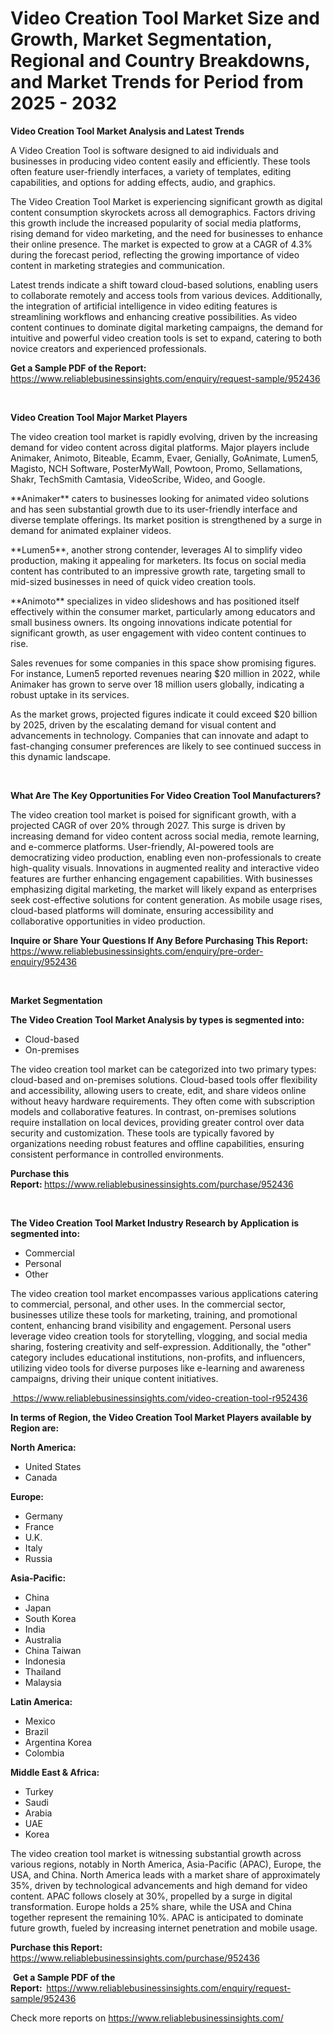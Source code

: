 <p><h1>Video Creation Tool Market Size and Growth, Market Segmentation, Regional and Country Breakdowns, and Market Trends for Period from 2025 -  2032</h1></p><p><strong>Video Creation Tool Market Analysis and Latest Trends</strong></p>
<p><p>A Video Creation Tool is software designed to aid individuals and businesses in producing video content easily and efficiently. These tools often feature user-friendly interfaces, a variety of templates, editing capabilities, and options for adding effects, audio, and graphics. </p><p>The Video Creation Tool Market is experiencing significant growth as digital content consumption skyrockets across all demographics. Factors driving this growth include the increased popularity of social media platforms, rising demand for video marketing, and the need for businesses to enhance their online presence. The market is expected to grow at a CAGR of 4.3% during the forecast period, reflecting the growing importance of video content in marketing strategies and communication. </p><p>Latest trends indicate a shift toward cloud-based solutions, enabling users to collaborate remotely and access tools from various devices. Additionally, the integration of artificial intelligence in video editing features is streamlining workflows and enhancing creative possibilities. As video content continues to dominate digital marketing campaigns, the demand for intuitive and powerful video creation tools is set to expand, catering to both novice creators and experienced professionals.</p></p>
<p><strong>Get a Sample PDF of the Report:&nbsp;</strong> <a href="https://www.reliablebusinessinsights.com/enquiry/request-sample/952436?utm_campaign=3007&utm_medium=2&utm_source=Github&utm_content=ia&utm_term=06032025&utm_id=video-creation-tool">https://www.reliablebusinessinsights.com/enquiry/request-sample/952436</a></p>
<p>&nbsp;</p>
<p><strong>Video Creation Tool Major Market Players</strong></p>
<p><p>The video creation tool market is rapidly evolving, driven by the increasing demand for video content across digital platforms. Major players include Animaker, Animoto, Biteable, Ecamm, Evaer, Genially, GoAnimate, Lumen5, Magisto, NCH Software, PosterMyWall, Powtoon, Promo, Sellamations, Shakr, TechSmith Camtasia, VideoScribe, Wideo, and Google.</p><p>**Animaker** caters to businesses looking for animated video solutions and has seen substantial growth due to its user-friendly interface and diverse template offerings. Its market position is strengthened by a surge in demand for animated explainer videos.</p><p>**Lumen5**, another strong contender, leverages AI to simplify video production, making it appealing for marketers. Its focus on social media content has contributed to an impressive growth rate, targeting small to mid-sized businesses in need of quick video creation tools.</p><p>**Animoto** specializes in video slideshows and has positioned itself effectively within the consumer market, particularly among educators and small business owners. Its ongoing innovations indicate potential for significant growth, as user engagement with video content continues to rise.</p><p>Sales revenues for some companies in this space show promising figures. For instance, Lumen5 reported revenues nearing $20 million in 2022, while Animaker has grown to serve over 18 million users globally, indicating a robust uptake in its services. </p><p>As the market grows, projected figures indicate it could exceed $20 billion by 2025, driven by the escalating demand for visual content and advancements in technology. Companies that can innovate and adapt to fast-changing consumer preferences are likely to see continued success in this dynamic landscape.</p></p>
<p>&nbsp;</p>
<p><strong>What Are The Key Opportunities For Video Creation Tool Manufacturers?</strong></p>
<p><p>The video creation tool market is poised for significant growth, with a projected CAGR of over 20% through 2027. This surge is driven by increasing demand for video content across social media, remote learning, and e-commerce platforms. User-friendly, AI-powered tools are democratizing video production, enabling even non-professionals to create high-quality visuals. Innovations in augmented reality and interactive video features are further enhancing engagement capabilities. With businesses emphasizing digital marketing, the market will likely expand as enterprises seek cost-effective solutions for content generation. As mobile usage rises, cloud-based platforms will dominate, ensuring accessibility and collaborative opportunities in video production.</p></p>
<p><strong>Inquire or Share Your Questions If Any Before Purchasing This Report:</strong> <a href="https://www.reliablebusinessinsights.com/enquiry/pre-order-enquiry/952436?utm_campaign=3007&utm_medium=2&utm_source=Github&utm_content=ia&utm_term=06032025&utm_id=video-creation-tool">https://www.reliablebusinessinsights.com/enquiry/pre-order-enquiry/952436</a></p>
<p>&nbsp;</p>
<p><strong>Market Segmentation</strong></p>
<p><strong>The Video Creation Tool Market Analysis by types is segmented into:</strong></p>
<p><ul><li>Cloud-based</li><li>On-premises</li></ul></p>
<p><p>The video creation tool market can be categorized into two primary types: cloud-based and on-premises solutions. Cloud-based tools offer flexibility and accessibility, allowing users to create, edit, and share videos online without heavy hardware requirements. They often come with subscription models and collaborative features. In contrast, on-premises solutions require installation on local devices, providing greater control over data security and customization. These tools are typically favored by organizations needing robust features and offline capabilities, ensuring consistent performance in controlled environments.</p></p>
<p><strong>Purchase this Report:&nbsp;</strong><a href="https://www.reliablebusinessinsights.com/purchase/952436?utm_campaign=3007&utm_medium=2&utm_source=Github&utm_content=ia&utm_term=06032025&utm_id=video-creation-tool">https://www.reliablebusinessinsights.com/purchase/952436</a></p>
<p>&nbsp;</p>
<p><strong>The Video Creation Tool Market Industry Research by Application is segmented into:</strong></p>
<p><ul><li>Commercial</li><li>Personal</li><li>Other</li></ul></p>
<p><p>The video creation tool market encompasses various applications catering to commercial, personal, and other uses. In the commercial sector, businesses utilize these tools for marketing, training, and promotional content, enhancing brand visibility and engagement. Personal users leverage video creation tools for storytelling, vlogging, and social media sharing, fostering creativity and self-expression. Additionally, the "other" category includes educational institutions, non-profits, and influencers, utilizing video tools for diverse purposes like e-learning and awareness campaigns, driving their unique content initiatives.</p></p>
<p><a href="https://www.reliablebusinessinsights.com/video-creation-tool-r952436?utm_campaign=3007&utm_medium=2&utm_source=Github&utm_content=ia&utm_term=06032025&utm_id=video-creation-tool">&nbsp;https://www.reliablebusinessinsights.com/video-creation-tool-r952436</a></p>
<p><strong>In terms of Region, the Video Creation Tool Market Players available by Region are:</strong></p>
<p>
    <p> <strong> North America: </strong>
        <ul>
            <li>United States</li>
            <li>Canada</li>
        </ul>
        </p> 
    <p> <strong> Europe: </strong>
        <ul>
            <li>Germany</li>
            <li>France</li>
            <li>U.K.</li>
            <li>Italy</li>
            <li>Russia</li>
        </ul>
        </p> 
    <p> <strong> Asia-Pacific: </strong>
        <ul>
            <li>China</li>
            <li>Japan</li>
            <li>South Korea</li>
            <li>India</li>
            <li>Australia</li>
            <li>China Taiwan</li>
            <li>Indonesia</li>
            <li>Thailand</li>
            <li>Malaysia</li>
        </ul>
        </p> 
    <p> <strong> Latin America: </strong>
        <ul>
            <li>Mexico</li>
            <li>Brazil</li>
            <li>Argentina Korea</li>
            <li>Colombia</li>
        </ul>
        </p> 
    <p> <strong> Middle East & Africa: </strong>
        <ul>
            <li>Turkey</li>
            <li>Saudi</li>
            <li>Arabia</li>
            <li>UAE</li>
            <li>Korea</li>
        </ul>
    </p>
    </p>
<p><p>The video creation tool market is witnessing substantial growth across various regions, notably in North America, Asia-Pacific (APAC), Europe, the USA, and China. North America leads with a market share of approximately 35%, driven by technological advancements and high demand for video content. APAC follows closely at 30%, propelled by a surge in digital transformation. Europe holds a 25% share, while the USA and China together represent the remaining 10%. APAC is anticipated to dominate future growth, fueled by increasing internet penetration and mobile usage.</p></p>
<p><strong>Purchase this Report: </strong><a href="https://www.reliablebusinessinsights.com/purchase/952436?utm_campaign=3007&utm_medium=2&utm_source=Github&utm_content=ia&utm_term=06032025&utm_id=video-creation-tool">https://www.reliablebusinessinsights.com/purchase/952436</a></p>
<p>&nbsp;<strong>Get a Sample PDF of the Report:&nbsp;&nbsp;</strong><a href="https://www.reliablebusinessinsights.com/enquiry/request-sample/952436?utm_campaign=3007&utm_medium=2&utm_source=Github&utm_content=ia&utm_term=06032025&utm_id=video-creation-tool">https://www.reliablebusinessinsights.com/enquiry/request-sample/952436</a></p>
<p><strong></strong></p>
<p>Check more reports on <a href="https://www.reliablebusinessinsights.com/?utm_campaign=3007&utm_medium=2&utm_source=Github&utm_content=ia&utm_term=06032025&utm_id=video-creation-tool">https://www.reliablebusinessinsights.com/</a></p>